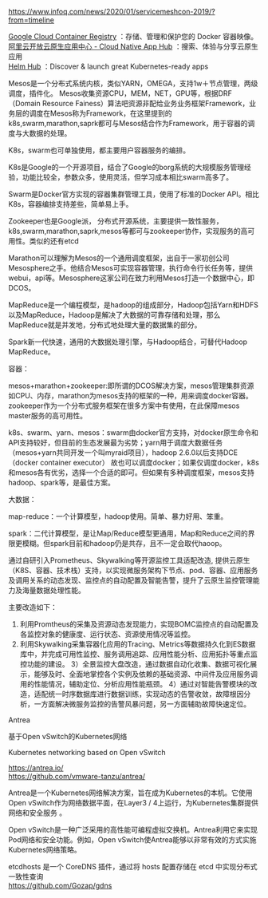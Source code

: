 


https://www.infoq.com/news/2020/01/servicemeshcon-2019/?from=timeline


[Google Cloud Container Registry](https://cloud.google.com/container-registry/) ：存储、管理和保护您的 Docker 容器映像。  
[阿里云开放云原生应用中心 - Cloud Native App Hub](https://developer.aliyun.com/hub) ：搜索、体验与分享云原生应用  
[Helm Hub](https://hub.helm.sh/) ：Discover & launch great Kubernetes-ready apps  




Mesos是一个分布式系统内核，类似YARN，OMEGA，支持1w＋节点管理，两级调度，插件化。 Mesos收集资源CPU，MEM，NET，GPU等，根据DRF（Domain Resource Fainess）算法吧资源非配给业务业务框架Framework，业务层的调度在Mesos称为Framework，在这里提到的k8s,swarm,marathon,saprk都可与Mesos结合作为Framework，用于容器的调度与大数据的处理。

K8s，swarm也可单独使用，都主要用户容器服务的编排。

K8s是Google的一个开源项目，结合了Google的borg系统的大规模服务管理经验，功能比较全，参数众多，使用灵活，但学习成本相比swarm高多了。

Swarm是Docker官方实现的容器集群管理工具，使用了标准的Docker API。相比K8s，容器编排支持差些，简单易上手。

Zookeeper也是Google派， 分布式开源系统，主要提供一致性服务，k8s,swarm,marathon,saprk,mesos等都可与zookeeper协作，实现服务的高可用性。类似的还有etcd

Marathon可以理解为Mesos的一个通用调度框架，出自于一家初创公司 Mesosphere之手。他结合Mesos可实现容器管理，执行命令行长任务等，提供webui，api等。Mesosphere这家公司在致力利用Mesos打造一个数据中心，即DCOS。


MapReduce是一个编程模型，是hadoop的组成部分，Hadoop包括Yarn和HDFS以及MapReduce，Hadoop是解决了大数据的可靠存储和处理，那么MapReduce就是并发地，分布式地处理大量的数据集的部分。

Spark新一代快速，通用的大数据处理引擎，与Hadoop结合，可替代Hadoop MapReduce。



容器：

mesos+marathon+zookeeper:即所谓的DCOS解决方案，mesos管理集群资源如CPU、内存，marathon为mesos支持的框架的一种，用来调度docker容器。zookeeper作为一个分布式服务框架在很多方案中有使用，在此保障mesos master服务的高可用性。

k8s、swarm、yarn、mesos：swarm由docker官方支持，对docker原生命令和API支持较好，但目前的生态发展最为劣势；yarn用于调度大数据任务（mesos+yarn共同开发一个叫myraid项目），hadoop 2.6.0以后支持DCE（docker container executor） 故也可以调度docker；如果仅调度docker，k8s和mesos各有优劣，选择一个合适的即可。但如果有多种调度框架，mesos支持hadoop、spark等，是最佳方案。


大数据：

map-reduce：一个计算模型，hadoop使用。简单、暴力好用、笨重。

spark：二代计算模型，是让Map/Reduce模型更通用，Map和Reduce之间的界限更模糊。但spark目前和hadoop仍是共存，且不一定会取代haoop。




通过自研引入Prometheus、Skywalking等开源监控工具适配改造, 提供云原生（K8S、容器、技术栈）支持，以实现微服务架构下节点、pod、容器、应用服务及调用关系的动态发现、监控点的自动配置及智能告警，提升了云原生监控管理能力及海量数据处理性能。

主要改造如下：
1) 利用Promtheus的采集及资源动态发现能力，实现BOMC监控点的自动配置及各监控对象的健康度、运行状态、资源使用情况等监控。
2) 利用Skywalking采集容器化应用的Tracing、Metrics等数据持久化到ES数据库中，并完成可用性监控、服务调用追踪、应用性能分析、应用拓扑等重点监控功能的建设。
3）全景监控大盘改造，通过数据自动化收集、数据可视化展示，能够及时、全面地掌控各个实例及依赖的基础资源、中间件及应用服务调用的性能情况，辅助定位、分析应用性能瓶颈。
4）通过对智能告警模块的改造，适配统一时序数据库进行数据训练，实现动态的告警收敛，故障根因分析，一方面解决微服务监控的告警风暴问题，另一方面辅助故障快速定位。





Antrea

基于Open vSwitch的Kubernetes网络

Kubernetes networking based on Open vSwitch

https://antrea.io/  
https://github.com/vmware-tanzu/antrea/

Antrea是一个Kubernetes网络解决方案，旨在成为Kubernetes的本机。它使用Open vSwitch作为网络数据平面，在Layer3 / 4上运行，为Kubernetes集群提供网络和安全服务 。

Open vSwitch是一种广泛采用的高性能可编程虚拟交换机。Antrea利用它来实现Pod网络和安全功能。例如，Open vSwitch使Antrea能够以非常有效的方式实施Kubernetes网络策略。



etcdhosts 是一个 CoreDNS 插件，通过将 hosts 配置存储在 etcd 中实现分布式一致性查询  
https://github.com/Gozap/gdns  




